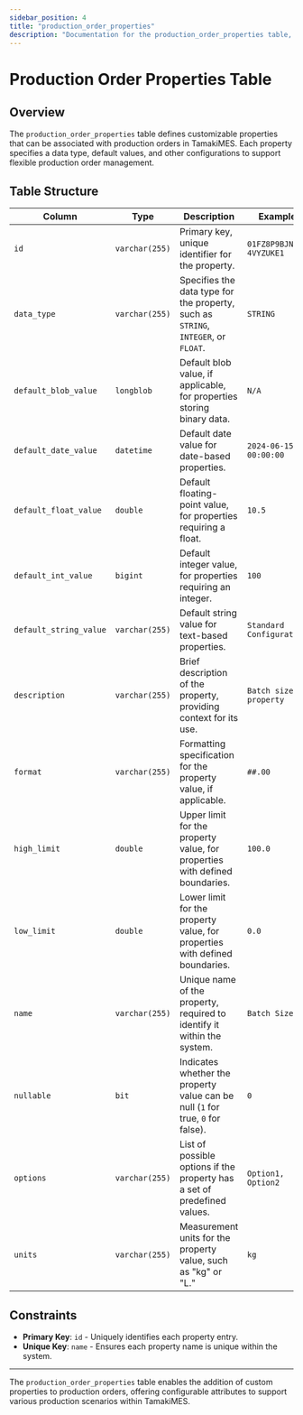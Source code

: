 ```yaml
---
sidebar_position: 4
title: "production_order_properties"
description: "Documentation for the production_order_properties table, detailing columns and constraints in the database schema."
---
```


# Production Order Properties Table

## Overview

The `production_order_properties` table defines customizable properties that can be associated with production orders in
TamakiMES. Each property specifies a data type, default values, and other configurations to support flexible production
order management.

## Table Structure

| Column                 | Type           | Description                                                                        | Example                  |
|------------------------|----------------|------------------------------------------------------------------------------------|--------------------------|
| `id`                   | `varchar(255)` | Primary key, unique identifier for the property.                                   | `01FZ8P9BJN-4VYZUKE1`    |
| `data_type`            | `varchar(255)` | Specifies the data type for the property, such as `STRING`, `INTEGER`, or `FLOAT`. | `STRING`                 |
| `default_blob_value`   | `longblob`     | Default blob value, if applicable, for properties storing binary data.             | `N/A`                    |
| `default_date_value`   | `datetime`     | Default date value for date-based properties.                                      | `2024-06-15 00:00:00`    |
| `default_float_value`  | `double`       | Default floating-point value, for properties requiring a float.                    | `10.5`                   |
| `default_int_value`    | `bigint`       | Default integer value, for properties requiring an integer.                        | `100`                    |
| `default_string_value` | `varchar(255)` | Default string value for text-based properties.                                    | `Standard Configuration` |
| `description`          | `varchar(255)` | Brief description of the property, providing context for its use.                  | `Batch size property`    |
| `format`               | `varchar(255)` | Formatting specification for the property value, if applicable.                    | `##.00`                  |
| `high_limit`           | `double`       | Upper limit for the property value, for properties with defined boundaries.        | `100.0`                  |
| `low_limit`            | `double`       | Lower limit for the property value, for properties with defined boundaries.        | `0.0`                    |
| `name`                 | `varchar(255)` | Unique name of the property, required to identify it within the system.            | `Batch Size`             |
| `nullable`             | `bit`          | Indicates whether the property value can be null (`1` for true, `0` for false).    | `0`                      |
| `options`              | `varchar(255)` | List of possible options if the property has a set of predefined values.           | `Option1, Option2`       |
| `units`                | `varchar(255)` | Measurement units for the property value, such as "kg" or "L."                     | `kg`                     |

## Constraints

- **Primary Key**: `id` - Uniquely identifies each property entry.
- **Unique Key**: `name` - Ensures each property name is unique within the system.

---

The `production_order_properties` table enables the addition of custom properties to production orders, offering
configurable attributes to support various production scenarios within TamakiMES.